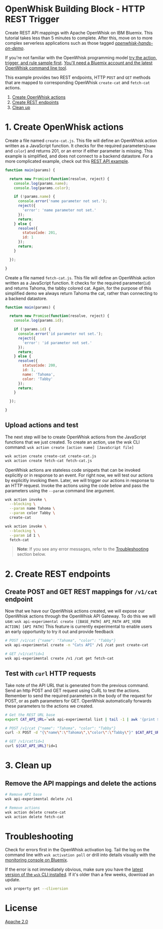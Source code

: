 # OpenWhisk Building Block - HTTP REST Trigger
Create REST API mappings with Apache OpenWhisk on IBM Bluemix. This tutorial takes less than 5 minutes to complete. After this, move on to more complex serverless applications such as those tagged [_openwhisk-hands-on-demo_](https://github.com/search?q=topic%3Aopenwhisk-hands-on-demo+org%3AIBM&type=Repositories).

If you're not familiar with the OpenWhisk programming model [try the action, trigger, and rule sample first](https://github.com/IBM/openwhisk-action-trigger-rule). [You'll need a Bluemix account and the latest OpenWhisk command line tool](docs/OPENWHISK.md).

This example provides two REST endpoints, HTTP `POST` and `GET` methods that are mapped to corresponding OpenWhisk `create-cat` and `fetch-cat` actions.

1. [Create OpenWhisk actions](#1-create-openwhisk-actions)
2. [Create REST endpoints](#2-create-rest-endpoints)
4. [Clean up](#3-clean-up)

# 1. Create OpenWhisk actions
Create a file named `create-cat.js`. This file will define an OpenWhisk action written as a JavaScript function. It checks for the required parameters(`name` and `color`) and returns 201, or an error if either parameter is missing. This example is simplified, and does not connect to a backend datastore. For a more complicated example, check out this [REST API example](https://github.com/IBM/openwhisk-serverless-apis).
```javascript
function main(params) {

  return new Promise(function(resolve, reject) {
    console.log(params.name);
    console.log(params.color);

    if (!params.name) {
      console.error('name parameter not set.');
      reject({
        'error': 'name parameter not set.'
      });
      return;
    } else {
      resolve({
        statusCode: 201,
        id: 1
      });
      return;
    }

  });

}
```

Create a file named `fetch-cat.js`. This file will define an OpenWhisk action written as a JavaScript function. It checks for the required parameter(`id`) and returns Tahoma, the tabby colored cat. Again, for the purpose of this simplified demo we always return Tahoma the cat, rather than connecting to a backend datastore.
```javascript
function main(params) {

  return new Promise(function(resolve, reject) {
    console.log(params.id);

    if (!params.id) {
      console.error('id parameter not set.');
      reject({
        'error': 'id parameter not set.'
      });
      return;
    } else {
      resolve({
        statusCode: 200,
        id: 1,
        name: 'Tahoma',
        color: 'Tabby'
      });
      return;
    }

  });

}
```

## Upload actions and test
The next step will be to create OpenWhisk actions from the JavaScript functions that we just created. To create an action, use the wsk CLI command: `wsk action create [action name] [JavaScript file]`
```bash
wsk action create create-cat create-cat.js
wsk action create fetch-cat fetch-cat.js
```
OpenWhisk actions are stateless code snippets that can be invoked explicitly or in response to an event. For right now, we will test our actions by explicitly invoking them. Later, we will trigger our actions in response to an HTTP request. Invoke the actions using the code below and pass the parameters using the `--param` command line argument.

```bash
wsk action invoke \
  --blocking \
  --param name Tahoma \
  --param color Tabby \
  create-cat

wsk action invoke \
  --blocking \
  --param id 1 \
  fetch-cat
```

> **Note**: If you see any error messages, refer to the [Troubleshooting](#troubleshooting) section below.

# 2. Create REST endpoints
## Create POST and GET REST mappings for `/v1/cat` endpoint
Now that we have our OpenWhisk actions created, we will expose our OpenWhisk actions through the OpenWhisk API Gateway. To do this we will use: `wsk api-experimental create ([BASE_PATH] API_PATH API_VERB ACTION] [API PATH]`
This feature is currently experimental to enable users an early opportunity to try it out and provide feedback
```bash
# POST /v1/cat {"name": "Tahoma", "color": "Tabby"}
wsk api-experimental create -n "Cats API" /v1 /cat post create-cat

# GET /v1/cat?id=1
wsk api-experimental create /v1 /cat get fetch-cat
```

## Test with `curl` HTTP requests
Take note of the API URL that is generated from the previous command. Send an http POST and GET request using CuRL to test the actions. Remember to send the required parameters in the body of the request for POST, or as path parameters for GET. OpenWhisk automatically forwards these parameters to the actions we created.

```bash
# Get the REST URL base
export CAT_API_URL=`wsk api-experimental list | tail -1 | awk '{print $5}'`

# POST /v1/cat {"name": "Tahoma", "color": "Tabby"}
curl -X POST -d "{\"name\":\"Tahoma\",\"color\":\"Tabby\"}" $CAT_API_URL

# GET /v1/cat?id=1
curl ${CAT_API_URL}?id=1
```

# 3. Clean up
## Remove the API mappings and delete the actions

```bash
# Remove API base
wsk api-experimental delete /v1

# Remove actions
wsk action delete create-cat
wsk action delete fetch-cat
```

# Troubleshooting
Check for errors first in the OpenWhisk activation log. Tail the log on the command line with `wsk activation poll` or drill into details visually with the [monitoring console on Bluemix](https://console.ng.bluemix.net/openwhisk/dashboard).

If the error is not immediately obvious, make sure you have the [latest version of the `wsk` CLI installed](https://console.ng.bluemix.net/openwhisk/learn/cli). If it's older than a few weeks, download an update.
```bash
wsk property get --cliversion
```

# License
[Apache 2.0](LICENSE.txt)

